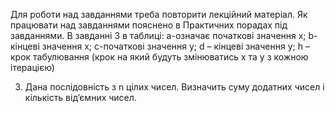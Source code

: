 Для роботи над
завданнями треба повторити лекційний матеріал.
Як працювати над завданнями пояснено в Практичних порадах під завданнями.
В завданні 3 в таблиці:
а-означає початкові значення х;
b- кінцеві значення х;
с-початкові значення у;
d – кінцеві значення у;
h – крок табулювання (крок на який будуть змінюватись х та у з кожною ітерацією)




3. Дана послідовність з n цілих чисел. Визначить суму додатних чисел і кількість від’ємних чисел.
